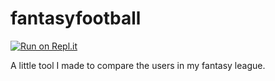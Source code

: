 # fantasyfootball

[![Run on Repl.it](https://repl.it/badge/github/faaabi93/fantasyfootball)](https://repl.it/github/faaabi93/fantasyfootball)

A little tool I made to compare the users in my fantasy league.
